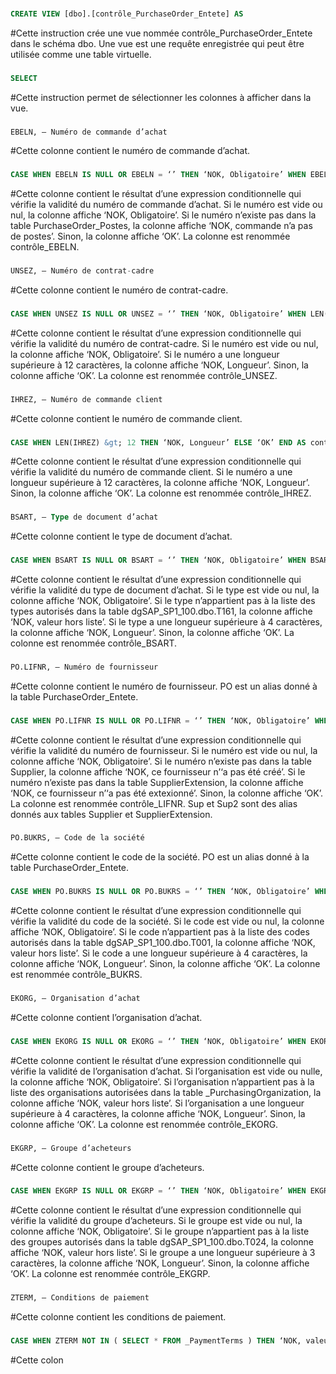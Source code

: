 
### 


```SQL
CREATE VIEW [dbo].[contrôle_PurchaseOrder_Entete] AS
```
 #Cette instruction crée une vue nommée contrôle_PurchaseOrder_Entete dans le schéma dbo. Une vue est une requête enregistrée qui peut être utilisée comme une table virtuelle.
### 


```SQL
SELECT
```
 #Cette instruction permet de sélectionner les colonnes à afficher dans la vue.
### 


```SQL
EBELN, – Numéro de commande d’achat
```
 #Cette colonne contient le numéro de commande d’achat.
### 


```SQL
CASE WHEN EBELN IS NULL OR EBELN = ‘’ THEN ‘NOK, Obligatoire’ WHEN EBELN NOT IN ( SELECT EBELN FROM PurchaseOrder_Postes) THEN ‘NOK, commande n’a pas de postes’ ELSE ‘OK’ END AS contrôle_EBELN,
```
 #Cette colonne contient le résultat d’une expression conditionnelle qui vérifie la validité du numéro de commande d’achat. Si le numéro est vide ou nul, la colonne affiche ‘NOK, Obligatoire’. Si le numéro n’existe pas dans la table PurchaseOrder_Postes, la colonne affiche ‘NOK, commande n’a pas de postes’. Sinon, la colonne affiche ‘OK’. La colonne est renommée contrôle_EBELN.
### 


```SQL
UNSEZ, – Numéro de contrat-cadre
```
 #Cette colonne contient le numéro de contrat-cadre.
### 


```SQL
CASE WHEN UNSEZ IS NULL OR UNSEZ = ‘’ THEN ‘NOK, Obligatoire’ WHEN LEN(UNSEZ) &gt; 12 THEN ‘NOK, Longueur’ ELSE ‘OK’ END AS contrôle_UNSEZ,
```
 #Cette colonne contient le résultat d’une expression conditionnelle qui vérifie la validité du numéro de contrat-cadre. Si le numéro est vide ou nul, la colonne affiche ‘NOK, Obligatoire’. Si le numéro a une longueur supérieure à 12 caractères, la colonne affiche ‘NOK, Longueur’. Sinon, la colonne affiche ‘OK’. La colonne est renommée contrôle_UNSEZ.
### 


```SQL
IHREZ, – Numéro de commande client
```
 #Cette colonne contient le numéro de commande client.
### 


```SQL
CASE WHEN LEN(IHREZ) &gt; 12 THEN ‘NOK, Longueur’ ELSE ‘OK’ END AS contrôle_IHREZ,
```
 #Cette colonne contient le résultat d’une expression conditionnelle qui vérifie la validité du numéro de commande client. Si le numéro a une longueur supérieure à 12 caractères, la colonne affiche ‘NOK, Longueur’. Sinon, la colonne affiche ‘OK’. La colonne est renommée contrôle_IHREZ.
### 


```SQL
BSART, – Type de document d’achat
```
 #Cette colonne contient le type de document d’achat.
### 


```SQL
CASE WHEN BSART IS NULL OR BSART = ‘’ THEN ‘NOK, Obligatoire’ WHEN BSART NOT IN ( SELECT BSART FROM dgSAP_SP1_100.dbo.T161 ) THEN ‘NOK, valeur hors liste’ WHEN LEN(BSART) &gt; 4 THEN ‘NOK, Longueur’ ELSE ‘OK’ END AS contrôle_BSART,
```
 #Cette colonne contient le résultat d’une expression conditionnelle qui vérifie la validité du type de document d’achat. Si le type est vide ou nul, la colonne affiche ‘NOK, Obligatoire’. Si le type n’appartient pas à la liste des types autorisés dans la table dgSAP_SP1_100.dbo.T161, la colonne affiche ‘NOK, valeur hors liste’. Si le type a une longueur supérieure à 4 caractères, la colonne affiche ‘NOK, Longueur’. Sinon, la colonne affiche ‘OK’. La colonne est renommée contrôle_BSART.
### 


```SQL
PO.LIFNR, – Numéro de fournisseur
```
 #Cette colonne contient le numéro de fournisseur. PO est un alias donné à la table PurchaseOrder_Entete.
### 


```SQL
CASE WHEN PO.LIFNR IS NULL OR PO.LIFNR = ‘’ THEN ‘NOK, Obligatoire’ WHEN Sup.LIFNR IS NULL THEN ‘NOK, ce fournisseur n’‘a pas été créé’ WHEN Sup2.LIFNR IS NULL THEN ‘NOK, ce fournisseur n’‘a pas été extexionné’ ELSE ‘OK’ END AS contrôle_LIFNR,
```
 #Cette colonne contient le résultat d’une expression conditionnelle qui vérifie la validité du numéro de fournisseur. Si le numéro est vide ou nul, la colonne affiche ‘NOK, Obligatoire’. Si le numéro n’existe pas dans la table Supplier, la colonne affiche ‘NOK, ce fournisseur n’‘a pas été créé’. Si le numéro n’existe pas dans la table SupplierExtension, la colonne affiche ‘NOK, ce fournisseur n’‘a pas été extexionné’. Sinon, la colonne affiche ‘OK’. La colonne est renommée contrôle_LIFNR. Sup et Sup2 sont des alias donnés aux tables Supplier et SupplierExtension.
### 


```SQL
PO.BUKRS, – Code de la société
```
 #Cette colonne contient le code de la société. PO est un alias donné à la table PurchaseOrder_Entete.
### 


```SQL
CASE WHEN PO.BUKRS IS NULL OR PO.BUKRS = ‘’ THEN ‘NOK, Obligatoire’ WHEN PO.BUKRS NOT IN ( SELECT BUKRS FROM dgSAP_SP1_100.dbo.T001 ) THEN ‘NOK, valeur hors liste’ WHEN LEN(PO.BUKRS) &gt; 4 THEN ‘NOK, Longueur’ ELSE ‘OK’ END AS contrôle_BUKRS,
```
 #Cette colonne contient le résultat d’une expression conditionnelle qui vérifie la validité du code de la société. Si le code est vide ou nul, la colonne affiche ‘NOK, Obligatoire’. Si le code n’appartient pas à la liste des codes autorisés dans la table dgSAP_SP1_100.dbo.T001, la colonne affiche ‘NOK, valeur hors liste’. Si le code a une longueur supérieure à 4 caractères, la colonne affiche ‘NOK, Longueur’. Sinon, la colonne affiche ‘OK’. La colonne est renommée contrôle_BUKRS.
### 


```SQL
EKORG, – Organisation d’achat
```
 #Cette colonne contient l’organisation d’achat.
### 


```SQL
CASE WHEN EKORG IS NULL OR EKORG = ‘’ THEN ‘NOK, Obligatoire’ WHEN EKORG NOT IN ( SELECT * FROM _PurchasingOrganization ) THEN ‘NOK, valeur hors liste’ WHEN LEN(EKORG) &gt; 4 THEN ‘NOK, Longueur’ ELSE ‘OK’ END AS contrôle_EKORG,
```
 #Cette colonne contient le résultat d’une expression conditionnelle qui vérifie la validité de l’organisation d’achat. Si l’organisation est vide ou nulle, la colonne affiche ‘NOK, Obligatoire’. Si l’organisation n’appartient pas à la liste des organisations autorisées dans la table _PurchasingOrganization, la colonne affiche ‘NOK, valeur hors liste’. Si l’organisation a une longueur supérieure à 4 caractères, la colonne affiche ‘NOK, Longueur’. Sinon, la colonne affiche ‘OK’. La colonne est renommée contrôle_EKORG.
### 


```SQL
EKGRP, – Groupe d’acheteurs
```
 #Cette colonne contient le groupe d’acheteurs.
### 


```SQL
CASE WHEN EKGRP IS NULL OR EKGRP = ‘’ THEN ‘NOK, Obligatoire’ WHEN EKGRP NOT IN ( SELECT EKGRP FROM dgSAP_SP1_100.dbo.T024 ) THEN ‘NOK, valeur hors liste’ WHEN LEN(EKGRP) &gt; 3 THEN ‘NOK, Longueur’ ELSE ‘OK’ END AS contrôle_EKGRP,
```
 #Cette colonne contient le résultat d’une expression conditionnelle qui vérifie la validité du groupe d’acheteurs. Si le groupe est vide ou nul, la colonne affiche ‘NOK, Obligatoire’. Si le groupe n’appartient pas à la liste des groupes autorisés dans la table dgSAP_SP1_100.dbo.T024, la colonne affiche ‘NOK, valeur hors liste’. Si le groupe a une longueur supérieure à 3 caractères, la colonne affiche ‘NOK, Longueur’. Sinon, la colonne affiche ‘OK’. La colonne est renommée contrôle_EKGRP.
### 


```SQL
ZTERM, – Conditions de paiement
```
 #Cette colonne contient les conditions de paiement.
### 


```SQL
CASE WHEN ZTERM NOT IN ( SELECT * FROM _PaymentTerms ) THEN ‘NOK, valeur hors liste’ WHEN LEN(ZTERM) &gt; 4 THEN ‘NOK, Longueur’ ELSE ‘OK’ END AS contrôle_ZTERM,
```
 #Cette colon
